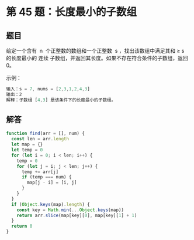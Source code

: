 # 第 45 题：长度最小的子数组

## 题目

给定一个含有  n  个正整数的数组和一个正整数  s ，找出该数组中满足其和 ≥ s 的长度最小的 连续 子数组，并返回其长度。如果不存在符合条件的子数组，返回 0。

示例：

```js
输入：s = 7, nums = [2,3,1,2,4,3]
输出：2
解释：子数组 [4,3] 是该条件下的长度最小的子数组。
```

## 解答

```js
function find(arr = [], num) {
  const len = arr.length
  let map = {}
  let temp = 0
  for (let i = 0; i < len; i++) {
    temp = 0
    for (let j = i; j < len; j++) {
      temp += arr[j]
      if (temp === num) {
        map[j - i] = [i, j]
      }
    }
  }
  if (Object.keys(map).length) {
    const key = Math.min(...Object.keys(map))
    return arr.slice(map[key][0], map[key][1] + 1)
  }
  return 0
}
```
